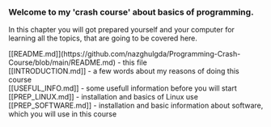 <h3>Welcome to my 'crash course' about basics of programming.</h3>

<p>In this chapter you will got prepared yourself and your computer for learning all the topics, that are going to be covered here.</p>


<p>
[[README.md]](https://github.com/nazghulgda/Programming-Crash-Course/blob/main/README.md) - this file<br>
[[INTRODUCTION.md]] - a few words about my reasons of doing this course<br>
[[USEFUL_INFO.md]] - some usefull information before you will start<br>
[[PREP_LINUX.md]] - installation and basics of Linux use<br>
[[PREP_SOFTWARE.md]] - installation and basic information about software, which you will use in this course</p>
